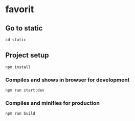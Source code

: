 # favorit

## Go to static

```
cd static
```

## Project setup
```
npm install
```

### Compiles and shows in browser for development
```
npm run start:dev
```

### Compiles and minifies for production
```
npm run build
```